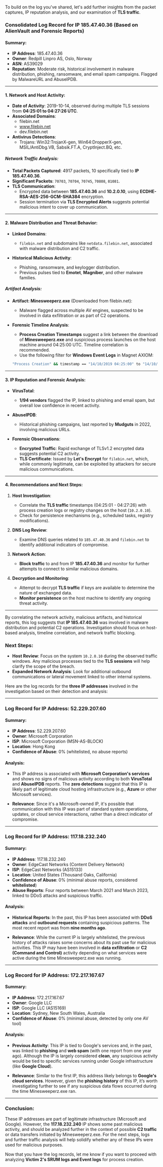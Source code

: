 To build on the log you've shared, let's add further insights from the packet captures, IP reputation analysis, and our examination of **TLS traffic**.

### **Consolidated Log Record for IP 185.47.40.36 (Based on AlienVault and Forensic Reports)**

#### **Summary**:
- **IP Address**: 185.47.40.36
- **Owner**: Redpill Linpro AS, Oslo, Norway
- **ASN**: AS39029
- **Reputation**: Moderate risk, historical involvement in malware distribution, phishing, ransomware, and email spam campaigns. Flagged by MalwareURL and AbuseIPDB.
  
---

#### **1. Network and Host Activity**:
- **Date of Activity**: 2019-10-14, observed during multiple TLS sessions from **04:25:01 to 04:27:26 UTC**.
- **Associated Domains**:
  - filebin.net
  - www.filebin.net
  - dev.filebin.net
- **Antivirus Detections**:
  - Trojans: Win32:TrojanX-gen, Win64:DropperX-gen, MSIL/AntiDbg.VB, Sabsik.FT.A, CryptInject.BQ, etc.

##### **Network Traffic Analysis**:
- **Total Packets Captured**: 4917 packets, 10 specifically tied to **IP 185.47.40.36**.
- **Significant Packets**: `70703`, `70704`, `70745`, `70808`, `81081`.
- **TLS Communication**:
  - Encrypted data between **185.47.40.36** and **10.2.0.10**, using **ECDHE-RSA-AES-256-GCM-SHA384** encryption.
  - Session termination via **TLS Encrypted Alerts** suggests potential malicious intent to cover up communication.
  
---

#### **2. Malware Distribution and Threat Behavior**:
- **Linked Domains**:
  - `filebin.net` and subdomains like `netdata.filebin.net`, associated with malware distribution and C2 traffic.
  
- **Historical Malicious Activity**:
  - Phishing, ransomware, and keylogger distribution.
  - Previous pulses tied to **Emotet**, **Magniber**, and other malware families.

##### **Artifact Analysis**:
- **Artifact: Minesweeperz.exe** (Downloaded from filebin.net):
  - Malware flagged across multiple AV engines, suspected to be involved in data exfiltration or as part of C2 operations.
  
- **Forensic Timeline Analysis**:
  - **Process Creation Timestamps** suggest a link between the download of **Minesweeperz.exe** and suspicious process launches on the host machine around 04:25:00 UTC. Timeline correlation is recommended.
  - Use the following filter for **Windows Event Logs** in Magnet AXIOM:
  ```bash
  "Process Creation" && timestamp == "14/10/2019 04:25:00" to "14/10/2019 04:45:00"
  ```

---

#### **3. IP Reputation and Forensic Analysis**:
- **VirusTotal**:
  - **1/94 vendors** flagged the IP, linked to phishing and email spam, but overall low confidence in recent activity.

- **AbuseIPDB**:
  - Historical phishing campaigns, last reported by **Mudguts** in 2022, involving malicious URLs.

- **Forensic Observations**:
  - **Encrypted Traffic**: Rapid exchange of TLSv1.2 encrypted data suggests potential C2 activity.
  - **TLS Certificate**: Issued by **Let's Encrypt** for `filebin.net`, which, while commonly legitimate, can be exploited by attackers for secure malicious communications.

---

#### **4. Recommendations and Next Steps**:

1. **Host Investigation**:
   - Correlate the **TLS traffic** timestamps (04:25:01 - 04:27:26) with process creation logs or registry changes on the host (`10.2.0.10`).
   - Check for persistence mechanisms (e.g., scheduled tasks, registry modifications).

2. **DNS Log Review**:
   - Examine DNS queries related to `185.47.40.36` and `filebin.net` to identify additional indicators of compromise.

3. **Network Action**:
   - **Block traffic** to and from IP **185.47.40.36** and monitor for further attempts to connect to similar malicious domains.

4. **Decryption and Monitoring**:
   - Attempt to decrypt **TLS traffic** if keys are available to determine the nature of exchanged data.
   - **Monitor persistence** on the host machine to identify any ongoing threat activity.

---

By correlating the network activity, malicious artifacts, and historical reports, this log suggests that **IP 185.47.40.36** was involved in malware distribution and potential C2 operations. Investigation should focus on host-based analysis, timeline correlation, and network traffic blocking.
### **Next Steps**:
- **Host Review**: Focus on the system `10.2.0.10` during the observed traffic windows. Any malicious processes tied to the **TLS sessions** will help clarify the scope of the breach.
- **Expanded Network Analysis**: Look for additional outbound communications or lateral movement linked to other internal systems.

Here are the log records for the **three IP addresses** involved in the investigation based on their detection and analysis:

---

### **Log Record for IP Address: 52.229.207.60**

#### **Summary:**
- **IP Address**: 52.229.207.60
- **Owner**: Microsoft Corporation
- **ISP**: Microsoft Corporation (MSN-AS-BLOCK)
- **Location**: Hong Kong
- **Confidence of Abuse**: 0% (whitelisted, no abuse reports)
  
#### **Analysis:**
- This IP address is associated with **Microsoft Corporation's services** and shows no signs of malicious activity according to both **VirusTotal** and **AbuseIPDB** reports. The **zero detections** suggest that this IP is likely part of legitimate cloud hosting infrastructure (e.g., **Azure** or other Microsoft services).
  
- **Relevance**: Since it's a Microsoft-owned IP, it's possible that communication with this IP was part of standard system operations, updates, or cloud service interactions, rather than a direct indicator of compromise.

---

### **Log Record for IP Address: 117.18.232.240**

#### **Summary:**
- **IP Address**: 117.18.232.240
- **Owner**: EdgeCast Networks (Content Delivery Network)
- **ISP**: EdgeCast Networks (AS15133)
- **Location**: United States (Thousand Oaks, California)
- **Confidence of Abuse**: 0% (minimal abuse reports, considered **whitelisted**)
- **Abuse Reports**: Four reports between March 2021 and March 2023, linked to DDoS attacks and suspicious traffic.
  
#### **Analysis:**
- **Historical Reports**: In the past, this IP has been associated with **DDoS attacks** and **outbound requests** containing suspicious patterns. The most recent report was from **nine months ago**.
  
- **Relevance**: While the current IP is largely whitelisted, the previous history of attacks raises some concerns about its past use for malicious activities. This IP may have been involved in **data exfiltration** or **C2 (Command and Control)** activity depending on what services were active during the time Minesweeperz.exe was running.

---

### **Log Record for IP Address: 172.217.167.67**

#### **Summary:**
- **IP Address**: 172.217.167.67
- **Owner**: Google LLC
- **ISP**: Google LLC (AS15169)
- **Location**: Sydney, New South Wales, Australia
- **Confidence of Abuse**: 0% (minimal abuse, detected by only one AV tool)
  
#### **Analysis:**
- **Previous Activity**: This IP is tied to Google's services and, in the past, was linked to **phishing** and **web spam** (with one report from one year ago). Although the IP is largely considered **clean**, any suspicious activity would be tied to specific services running under Google infrastructure (like **Google Cloud**).
  
- **Relevance**: Similar to the first IP, this address likely belongs to **Google's cloud services**. However, given the **phishing history** of this IP, it’s worth investigating further to see if any suspicious data flows occurred during the time Minesweeperz.exe ran.

---

### Conclusion:
These IP addresses are part of legitimate infrastructure (Microsoft and Google). However, the **117.18.232.240** IP shows some past malicious activity, and should be analyzed further in the context of possible **C2 traffic** or data transfers initiated by Minesweeperz.exe. For the next steps, logs and further traffic analysis will help solidify whether any of these IPs were used for malicious purposes.

Now that you have the log records, let me know if you want to proceed with analyzing **Victim 2's SRUM logs and Event logs** for process creation.
